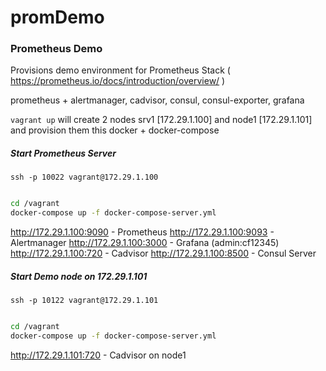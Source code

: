 # promDemo

### Prometheus Demo

Provisions demo environment for Prometheus Stack ( https://prometheus.io/docs/introduction/overview/ )

prometheus + alertmanager, cadvisor, consul, consul-exporter, grafana

`vagrant up` will create 2 nodes srv1 [172.29.1.100] and node1 [172.29.1.101] and provision them this docker + docker-compose


##### Start Prometheus Server 
`ssh -p 10022 vagrant@172.29.1.100`

```bash

cd /vagrant
docker-compose up -f docker-compose-server.yml
```

http://172.29.1.100:9090 - Prometheus
http://172.29.1.100:9093 - Alertmanager
http://172.29.1.100:3000 - Grafana (admin:cf12345)
http://172.29.1.100:720 - Cadvisor
http://172.29.1.100:8500 - Consul Server


##### Start Demo node on 172.29.1.101
`ssh -p 10122 vagrant@172.29.1.101`

```bash

cd /vagrant
docker-compose up -f docker-compose-server.yml
```

http://172.29.1.101:720 - Cadvisor on node1



